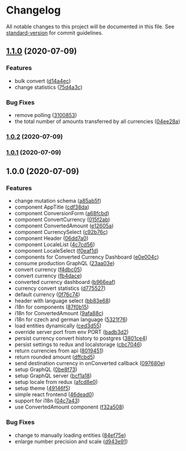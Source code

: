 # Changelog

All notable changes to this project will be documented in this file. See [standard-version](https://github.com/conventional-changelog/standard-version) for commit guidelines.

## [1.1.0](https://github.com/romankuzmin/purple-currency-conversion/compare/v1.0.2...v1.1.0) (2020-07-09)


### Features

* bulk convert ([d14a4ec](https://github.com/romankuzmin/purple-currency-conversion/commit/d14a4ec340f9ec3433f495231e9d353caa75c818))
* change statistics ([75d4a3c](https://github.com/romankuzmin/purple-currency-conversion/commit/75d4a3caa390ccef97652baaa97d8ca417590e0a))


### Bug Fixes

* remove polling ([3100853](https://github.com/romankuzmin/purple-currency-conversion/commit/31008535a9f33c44b5e889569a7ef2c7e21cba72))
* the total number of amounts transferred by all currencies ([04ee28a](https://github.com/romankuzmin/purple-currency-conversion/commit/04ee28acc17778ca41f42c27d483779fcfc56338))

### [1.0.2](https://github.com/romankuzmin/purple-currency-conversion/compare/v1.0.0...v1.0.2) (2020-07-09)

### [1.0.1](https://github.com/romankuzmin/purple-currency-conversion/compare/v1.0.0...v1.0.1) (2020-07-09)

## 1.0.0 (2020-07-09)


### Features

* change mutation schema ([a85ab5f](https://github.com/romankuzmin/purple-currency-conversion/commit/a85ab5fd90e411e647f343ba7f06469957bc9568))
* component AppTitle ([cdf38da](https://github.com/romankuzmin/purple-currency-conversion/commit/cdf38dac8ec1016219e7811fbc9e20cb6cca1671))
* component ConversionForm ([a68fcbd](https://github.com/romankuzmin/purple-currency-conversion/commit/a68fcbd37b18533500bbac0190b956802562c4a0))
* component ConvertCurrency ([015f2ab](https://github.com/romankuzmin/purple-currency-conversion/commit/015f2abf98ebf98ed151584693f6d4870aa02fd6))
* component ConvertedAmount ([e12605a](https://github.com/romankuzmin/purple-currency-conversion/commit/e12605ab1286248af47e22be5e7aa7a80d28673a))
* component CurrencySelect ([c92b76c](https://github.com/romankuzmin/purple-currency-conversion/commit/c92b76cacec936603f311c89eb4a4b44f20e65dc))
* component Header ([06dd7a0](https://github.com/romankuzmin/purple-currency-conversion/commit/06dd7a05c8bdf9b380e8a530dbd924ee3d573df0))
* component LocaleList ([4c7cd56](https://github.com/romankuzmin/purple-currency-conversion/commit/4c7cd56a358b257f0794f7c9d7ffa8cbf4e33ad4))
* component LocaleSelect ([f0eaf1d](https://github.com/romankuzmin/purple-currency-conversion/commit/f0eaf1d30da7bbda2344f085dfcdfe4628f877d6))
* components for Converted Currency Dashboard ([e0e004c](https://github.com/romankuzmin/purple-currency-conversion/commit/e0e004c3f451ba7ba428dc6ff49502cc6039f8b0))
* consume production GraphQL ([23aa03e](https://github.com/romankuzmin/purple-currency-conversion/commit/23aa03e58dba82aec32ffe6e7a0d558e68e71ffa))
* convert currency ([f4dbc05](https://github.com/romankuzmin/purple-currency-conversion/commit/f4dbc050fbe70725b80c17d7f73d1e99ac931518))
* convert currency ([fb4dace](https://github.com/romankuzmin/purple-currency-conversion/commit/fb4daceb02b21a33010d60831c936c3b607b7baa))
* converted currency dashboard ([b966eaf](https://github.com/romankuzmin/purple-currency-conversion/commit/b966eaf55abb0bb5e01b5657b8413878a8419771))
* currency convert statistics ([d775527](https://github.com/romankuzmin/purple-currency-conversion/commit/d775527c0a61b7c4f95eeffddd8a32b831454922))
* default currency ([0f76c74](https://github.com/romankuzmin/purple-currency-conversion/commit/0f76c7456d206106678680d26055df0a60d6e3f2))
* header with language select ([bb83e68](https://github.com/romankuzmin/purple-currency-conversion/commit/bb83e6896af48b01a79b5b9aebfa50609e7a4b72))
* i18n for components ([87f0b15](https://github.com/romankuzmin/purple-currency-conversion/commit/87f0b1592c63117aef2247688d395d34ce27fae5))
* i18n for ConvertedAmount ([9afa88c](https://github.com/romankuzmin/purple-currency-conversion/commit/9afa88cc858d1dbb971435bf6ce718308f66c33b))
* i18n for czech and german language ([5321f76](https://github.com/romankuzmin/purple-currency-conversion/commit/5321f764a3ed2f22c11b42d47ac3532b8872483d))
* load entities dynamically ([ced3d55](https://github.com/romankuzmin/purple-currency-conversion/commit/ced3d55fb941068c37ee3e32e7337225206eb3f4))
* override server port from env PORT ([badb3d2](https://github.com/romankuzmin/purple-currency-conversion/commit/badb3d2508b0b56b664e81ceed8694f249a750ed))
* persist currency convert history to postgres ([3801ce4](https://github.com/romankuzmin/purple-currency-conversion/commit/3801ce4d3e336063427a393eef4f234bba75ceac))
* persist settings to redux and localstorage ([cbc7046](https://github.com/romankuzmin/purple-currency-conversion/commit/cbc7046989b8ab96a8f176bd0574c9e5ed055fdf))
* return currencies from api ([8019451](https://github.com/romankuzmin/purple-currency-conversion/commit/8019451c3af5fed7e56c97687b45e684a8ee515e))
* return rounded amount ([dffcbd5](https://github.com/romankuzmin/purple-currency-conversion/commit/dffcbd50029b405cf8c8607f6ead8ea60ba27d33))
* send destination currency in onConverted callback ([097680e](https://github.com/romankuzmin/purple-currency-conversion/commit/097680e89a001415eb19b59a31cb6f54556c0705))
* setup GraphQL ([0be8f73](https://github.com/romankuzmin/purple-currency-conversion/commit/0be8f7315812671a7915e046540c1f0f539b889a))
* setup GraphQL server ([bcf1a18](https://github.com/romankuzmin/purple-currency-conversion/commit/bcf1a1841ef2e7c6324bbcf16e0bfbf202644835))
* setup locale from redux ([afcd8e0](https://github.com/romankuzmin/purple-currency-conversion/commit/afcd8e0e4af120edf218fc842cbe5f9e89efe237))
* setup theme ([49146f5](https://github.com/romankuzmin/purple-currency-conversion/commit/49146f5482370fc1d0763fea9cd3a0f4776dcd97))
* simple react frontend ([46dead0](https://github.com/romankuzmin/purple-currency-conversion/commit/46dead0ffc2b41948c5e968978e4fafd75723273))
* support for i18n ([04c7a43](https://github.com/romankuzmin/purple-currency-conversion/commit/04c7a43572859fc549b71adb53bfe757c3b5de1b))
* use ConvertedAmount component ([f32a508](https://github.com/romankuzmin/purple-currency-conversion/commit/f32a5082b5352660b1cb4cc121ca7a58d76bb466))


### Bug Fixes

* change to manually loading entities ([84ef75e](https://github.com/romankuzmin/purple-currency-conversion/commit/84ef75ec34add6ee4cd68e5fcbec7ffa50764bb9))
* enlarge number precision and scale ([d943e91](https://github.com/romankuzmin/purple-currency-conversion/commit/d943e91e72430b7830fc7b4d7dd20894dbeef5b0))
